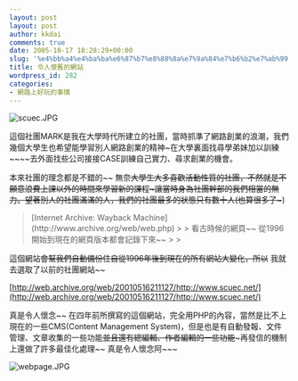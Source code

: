 ```yaml
---
layout: post
layout: post
author: kkdai
comments: true
date: 2005-10-17 18:28:29+00:00
slug: '%e4%bb%a4%e4%ba%ba%e6%87%b7%e8%88%8a%e7%9a%84%e7%b6%b2%e7%ab%99'
title: 令人懷舊的網站
wordpress_id: 282
categories:
- 網路上好玩的事情
---
```


![scuec.JPG](http://www.evanlin.com/blog/archives/20051018/scuec.JPG)

這個社團MARK是我在大學時代所建立的社團，當時抓準了網路創業的浪潮，我們幾個大學生也希望能學習別人網路創業的精神~在大學裏面找尋學弟妹加以訓練~~~~去外面找些公司接接CASE訓練自己實力、尋求創業的機會。

本來社團的理念都是不錯的~~ 無奈~~大學生大多喜歡活動性質的社團，不然就是不願意浪費上課以外的時間來學習新的課程~讓當時身為社團幹部的我們相當的無力。望著別人的社團滿滿的人，我們的社團最多的狀態只有數十人(也算很多了~~~)

<blockquote>[Internet Archive: Wayback Machine](http://www.archive.org/web/web.php)
> 
> 看古時候的網頁~~ 從1996開始到現在的網頁版本都會記錄下來~~
> 
> </blockquote>

這個網站~~會幫我們自動備份住自從1996年後到現在的所有網站大變化，所以~~ 我就去選取了以前的社團網站~~

[http://web.archive.org/web/20010516211127/http://www.scuec.net/](http://web.archive.org/web/20010516211127/http://www.scuec.net/)

真是令人懷念~~ 在四年前所撰寫的這個網站，完全用PHP的內容，當然是比不上現在的一些CMS(Content Management System)，但是也是有自動發報、文件管理、文章收集的一些功能~~並且還有總編輯、作者編輯的一些功能~~~再發信的機制上還做了許多最佳化處理~~ 真是令人懷念阿~~~

![webpage.JPG](http://www.evanlin.com/blog/archives/20051018/webpage.JPG)
